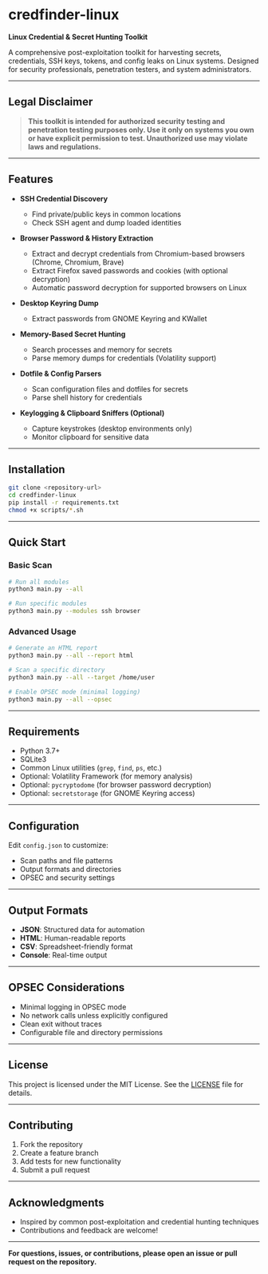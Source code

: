 # credfinder-linux

**Linux Credential & Secret Hunting Toolkit**

A comprehensive post-exploitation toolkit for harvesting secrets, credentials, SSH keys, tokens, and config leaks on Linux systems. Designed for security professionals, penetration testers, and system administrators.

---

## Legal Disclaimer

> **This toolkit is intended for authorized security testing and penetration testing purposes only. Use it only on systems you own or have explicit permission to test. Unauthorized use may violate laws and regulations.**

---

## Features

- **SSH Credential Discovery**
  - Find private/public keys in common locations
  - Check SSH agent and dump loaded identities

- **Browser Password & History Extraction**
  - Extract and decrypt credentials from Chromium-based browsers (Chrome, Chromium, Brave)
  - Extract Firefox saved passwords and cookies (with optional decryption)
  - Automatic password decryption for supported browsers on Linux

- **Desktop Keyring Dump**
  - Extract passwords from GNOME Keyring and KWallet

- **Memory-Based Secret Hunting**
  - Search processes and memory for secrets
  - Parse memory dumps for credentials (Volatility support)

- **Dotfile & Config Parsers**
  - Scan configuration files and dotfiles for secrets
  - Parse shell history for credentials

- **Keylogging & Clipboard Sniffers (Optional)**
  - Capture keystrokes (desktop environments only)
  - Monitor clipboard for sensitive data

---

## Installation

```bash
git clone <repository-url>
cd credfinder-linux
pip install -r requirements.txt
chmod +x scripts/*.sh
```

---

## Quick Start

### Basic Scan

```bash
# Run all modules
python3 main.py --all

# Run specific modules
python3 main.py --modules ssh browser
```

### Advanced Usage

```bash
# Generate an HTML report
python3 main.py --all --report html

# Scan a specific directory
python3 main.py --all --target /home/user

# Enable OPSEC mode (minimal logging)
python3 main.py --all --opsec
```

---

## Requirements

- Python 3.7+
- SQLite3
- Common Linux utilities (`grep`, `find`, `ps`, etc.)
- Optional: Volatility Framework (for memory analysis)
- Optional: `pycryptodome` (for browser password decryption)
- Optional: `secretstorage` (for GNOME Keyring access)

---

## Configuration

Edit `config.json` to customize:
- Scan paths and file patterns
- Output formats and directories
- OPSEC and security settings

---

## Output Formats

- **JSON**: Structured data for automation
- **HTML**: Human-readable reports
- **CSV**: Spreadsheet-friendly format
- **Console**: Real-time output

---

## OPSEC Considerations

- Minimal logging in OPSEC mode
- No network calls unless explicitly configured
- Clean exit without traces
- Configurable file and directory permissions

---

## License

This project is licensed under the MIT License. See the [LICENSE](LICENSE) file for details.

---

## Contributing

1. Fork the repository
2. Create a feature branch
3. Add tests for new functionality
4. Submit a pull request

---

## Acknowledgments

- Inspired by common post-exploitation and credential hunting techniques
- Contributions and feedback are welcome!

---

**For questions, issues, or contributions, please open an issue or pull request on the repository.**